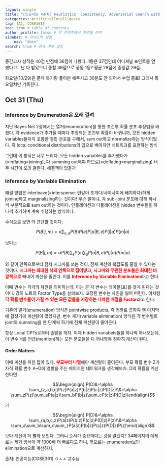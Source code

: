 ```yaml
---
layout: single
title: "[인공지능 4주차] Heuristics' Consistency, Adversarial Search with Minimax"
categories: ArtificialIntelligence
tag: [AI, COSE361]
toc: true # table of contents
author_profile: false # 각 콘텐츠에서 프로필 여부
sidebar: # 사이드바 설정
    nav: "docs"
search: true # 검색 여부 설정
---
```

<head>
    <!-- Latex -->
    <script src="https://cdn.mathjax.org/mathjax/latest/MathJax.js?config=TeX-AMS-MML_HTMLorMML" type="text/javascript"></script>
</head>
<style>
    th, td {
        text-align: center;
    }
    .r {
        color: red;
    }
</style>

중간고사 성적은 40점 만점에 36점이 나왔다. 1등은 37점인데 어디셔널 포인트를 안 했다고.. 난 다 받았으니 종합 39점으로 공동 1등? 평균 28점에 중앙값 29점.

화요일(10/29)은 문제 복기랑 풀이만 해주시고 30분도 안 되어서 수업 종료! 그래서 목요일치만 기록한다.

## Oct 31 (Thu)

### Inference by Enumeration은 오래 걸려

지난 Bayes Net 2장에서는 열거(enumeration)를 통한 조건부 확률 분포 추정법을 배웠다. 각 evidence가 추가될 때마다 추정되는 조건부 확률이 바뀌니까, 모든 hidden variables들까지 포함한 결합 분포를 구해서, sum out하고 normalize하는 방식이었다. 즉 local conditional distributions의 곱으로 베이지안 네트워크를 표현하는 방식

그런데 이 방식은 너무 느리다. 모든 hidden variables를 추가했다가(=inflating=joining), 다 summing out해야 하므로(=deflating=marginalizing) 너무 시간이 오래 걸린다. 해결책이 없을까

### Inference by Variable Elimination

해결 방법은 interleave(=intersperse: 번갈아 포개다/사이사이에 배치하다)하게 joining하고 marginalizing하는 것이다! 무슨 말이냐, 각 sub-joint 분포에 대해 하나씩 부분적으로 sum out하는 것이다. 인플레이션과 디플레이션을 hidden 변수들을 하나씩 추가하며 계속 수행하는 방식이다.

수식으로 보면 더 간단할 것이다.

$$P(B|j,m)=\alpha \sum_{e,a}P(B)P(e)P(a|B,e)P(j|a)P(m|a)$$

보다는

$$P(B|j,m)=\alpha P(B)\sum_eP(e)\sum_aP(a|B,e)P(j|a)P(m|a)$$

와 같이 안쪽으로부터 점차 시그마를 쓰는 것이, 전체 계산의 복잡도를 줄일 수 있다는 것이다. <strong class="r">시그마는 최대한 식의 안쪽으로 집어넣고, 시그마와 무관한 분포들은 최대한 바깥쪽으로</strong> 빼내어 계산을 줄인다. 이를 <strong class="r">Inference by Variable Elimination</strong>라고 한다.

이때 변수는 각각의 차원을 의미하는데, 이는 곧 각 변수는 테이블(표)를 갖게 된다는 것이다. 강의 노트의 Factor Type을 살펴보자. 고정된 변수는 차원을 잃어 버린다. 이처럼 <strong class="r">각 확률 변수들이 가질 수 있는 모든 값들을 저장하는 다차원 배열을 Factor</strong>라고 한다.

기존의 열거(enumeration) 방식은 pointwise products, 즉 점별로 곱하여 맨 마지막에 합쳤기에 계산량이 많았지만, 변수 제거(variable elimination) 방식은 각 변수별로 joint와 summing을 한 단계씩 하기에 전체 계산량이 줄어든다.

항상 Local CPTs로부터 출발을 하자. 이제 hidden variabels들을 하나씩 꺼내오는데, 이 변수 H를 언급(mention)하는 모든 분포들을 다 꺼내와야 정확히 계산이 된다.

#### Order Matters

이때 계산을 위한 팁이 있다. <strong class="r">부모부터 나열</strong>해야 계산량이 줄어든다. 부모 확률 변수 Z가 자식 확률 변수 A~D에 영향을 주는 베이지안 네트워크를 생각해보자. D의 확률을 계산한다면

$$\begin{align} P(D)&=\alpha \sum_{z,a,b,c}P(z)P(a|z)P(b|z)P(c|z)P(D|z)\\&=\alpha \sum_zP(z)\sum_aP(a|z)\sum_bP(b|z)\sum_cP(c|z)P(D|z)\end{align}$$

가

$$\begin{align} P(D)&=\alpha \sum_{a,b,c,z}P(a|z)P(b|z)P(c|z)P(D|z)P(z)\\&=\alpha \sum_a\sum_b\sum_c\sum_zP(a|z)P(b|z)P(c|z)P(D|z)P(z)\end{align}$$

보다 계산이 더 빨라 보인다. 그러니 순서가 중요하다는 것을 알겠지? 34페이지의 예제로는 제거 방식이 약 1000배 더 빠르다고 하니, 앞으로는 enumeration보단 elimination으로 계산하자.


출처: 인공지능(COSE361) ㅇㅅㅅ 교수님

